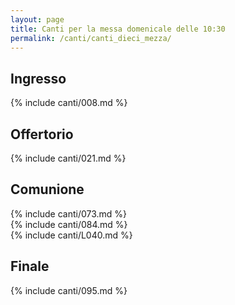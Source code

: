 ```yaml
---
layout: page
title: Canti per la messa domenicale delle 10:30
permalink: /canti/canti_dieci_mezza/
---
```


## Ingresso
{% include canti/008.md %}   

## Offertorio
{% include canti/021.md %}   

## Comunione   
{% include canti/073.md %}   
{% include canti/084.md %}   
{% include canti/L040.md %}   

## Finale
{% include canti/095.md %}   
